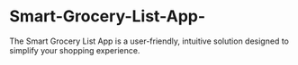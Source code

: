 # Smart-Grocery-List-App-
The Smart Grocery List App is a user-friendly, intuitive solution designed to simplify your shopping experience.
